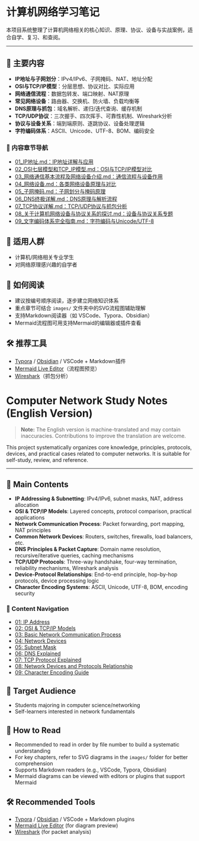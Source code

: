 # 计算机网络学习笔记

本项目系统整理了计算机网络相关的核心知识、原理、协议、设备与实战案例，适合自学、复习、和查阅。

---


## 🌟 主要内容
- **IP地址与子网划分**：IPv4/IPv6、子网掩码、NAT、地址分配
- **OSI与TCP/IP模型**：分层思想、协议对比、实际应用
- **网络通信流程**：数据包转发、端口映射、NAT原理
- **常见网络设备**：路由器、交换机、防火墙、负载均衡等
- **DNS原理与抓包**：域名解析、递归/迭代查询、缓存机制
- **TCP/UDP协议**：三次握手、四次挥手、可靠性机制、Wireshark分析
- **协议与设备关系**：端到端原则、逐跳协议、设备处理逻辑
- **字符编码体系**：ASCII、Unicode、UTF-8、BOM、编码安全

### 📖 内容章节导航

- [01_IP地址.md：IP地址详解与应用](01_IP地址.md)
- [02_OSI七层模型和TCP_IP模型.md：OSI与TCP/IP模型对比](02_OSI七层模型和TCP_IP模型.md)
- [03_网络通信基本流程及网络设备介绍.md：通信流程与设备作用](03_网络通信基本流程及网络设备介绍.md)
- [04_网络设备.md：各类网络设备原理与对比](04_网络设备.md)
- [05_子网掩码.md：子网划分与掩码原理](05_子网掩码.md)
- [06_DNS终极详解.md：DNS原理与解析流程](06_DNS终极详解.md)
- [07_TCP协议详解.md：TCP/UDP协议与抓包分析](07_TCP协议详解.md)
- [08_关于计算机网络设备与协议关系的探讨.md：设备与协议关系专题](08_关于计算机网络设备与协议关系的探讨.md)
- [09_文字编码体系完全指南.md：字符编码与Unicode/UTF-8](09_文字编码体系完全指南.md)


## 👤 适用人群
- 计算机/网络相关专业学生
- 对网络原理感兴趣的自学者


## 📖 如何阅读
- 建议按编号顺序阅读，逐步建立网络知识体系
- 重点章节可结合 `images/` 文件夹中的SVG流程图辅助理解
- 支持Markdown阅读器（如 VSCode、Typora、Obsidian）
- Mermaid流程图可用支持Mermaid的编辑器或插件查看


## 🛠️ 推荐工具
- [Typora](https://typora.io/) / [Obsidian](https://obsidian.md/) / VSCode + Markdown插件
- [Mermaid Live Editor](https://mermaid-js.github.io/mermaid-live-editor/)（流程图预览）
- [Wireshark](https://www.wireshark.org/)（抓包分析）


# Computer Network Study Notes (English Version)

> **Note:** The English version is machine-translated and may contain inaccuracies. Contributions to improve the translation are welcome.

This project systematically organizes core knowledge, principles, protocols, devices, and practical cases related to computer networks. It is suitable for self-study, review, and reference.

---

## 🌟 Main Contents
- **IP Addressing & Subnetting**: IPv4/IPv6, subnet masks, NAT, address allocation
- **OSI & TCP/IP Models**: Layered concepts, protocol comparison, practical applications
- **Network Communication Process**: Packet forwarding, port mapping, NAT principles
- **Common Network Devices**: Routers, switches, firewalls, load balancers, etc.
- **DNS Principles & Packet Capture**: Domain name resolution, recursive/iterative queries, caching mechanisms
- **TCP/UDP Protocols**: Three-way handshake, four-way termination, reliability mechanisms, Wireshark analysis
- **Device-Protocol Relationships**: End-to-end principle, hop-by-hop protocols, device processing logic
- **Character Encoding Systems**: ASCII, Unicode, UTF-8, BOM, encoding security

### 📖 Content Navigation

- [01: IP Address](./english_version/01_IP_Address.md)
- [02: OSI & TCP/IP Models](./english_version/02_OSI_and_TCP_IP_Models.md)
- [03: Basic Network Communication Process](./english_version/03_Basic_Network_Communication_Process.md)
- [04: Network Devices](./english_version/04_Network_Devices.md)
- [05: Subnet Mask](./english_version/05_Subnet_Mask.md)
- [06: DNS Explained](./english_version/06_DNS_Explained.md)
- [07: TCP Protocol Explained](./english_version/07_TCP_Protocol_Explained.md)
- [08: Network Devices and Protocols Relationship](./english_version/08_Network_Devices_and_Protocols_Relationship.md)
- [09: Character Encoding Guide](./english_version/09_Character_Encoding_Guide.md)


## 👤 Target Audience
- Students majoring in computer science/networking
- Self-learners interested in network fundamentals


## 📖 How to Read
- Recommended to read in order by file number to build a systematic understanding
- For key chapters, refer to SVG diagrams in the `images/` folder for better comprehension
- Supports Markdown readers (e.g., VSCode, Typora, Obsidian)
- Mermaid diagrams can be viewed with editors or plugins that support Mermaid


## 🛠️ Recommended Tools
- [Typora](https://typora.io/) / [Obsidian](https://obsidian.md/) / VSCode + Markdown plugins
- [Mermaid Live Editor](https://mermaid-js.github.io/mermaid-live-editor/) (for diagram preview)
- [Wireshark](https://www.wireshark.org/) (for packet analysis)

